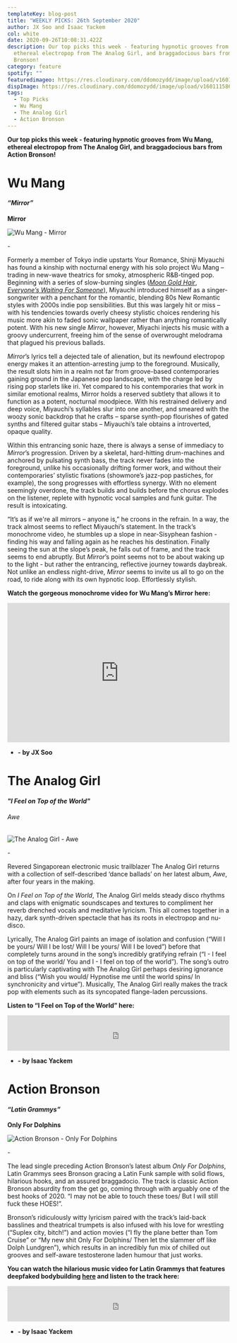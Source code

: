 ```yaml
---
templateKey: blog-post
title: "WEEKLY PICKS: 26th September 2020"
author: JX Soo and Isaac Yackem
col: white
date: 2020-09-26T10:08:31.422Z
description: Our top picks this week - featuring hypnotic grooves from Wu Mang,
  ethereal electropop from The Analog Girl, and braggadocious bars from Action
  Bronson!
category: feature
spotify: ""
featuredimageo: https://res.cloudinary.com/ddomozydd/image/upload/v1601115848/Bannerweek_z21qov.jpg
dispImage: https://res.cloudinary.com/ddomozydd/image/upload/v1601115863/WeeklyCard_tylv3b.jpg
tags:
  - Top Picks
  - Wu Mang
  - The Analog Girl
  - Action Bronson
---
```

**Our top picks this week - featuring hypnotic grooves from Wu Mang, ethereal electropop from The Analog Girl, and braggadocious bars from Action Bronson!**

# Wu Mang

#### ***“Mirror”***

**Mirror**

![Wu Mang - Mirror](https://res.cloudinary.com/ddomozydd/image/upload/v1601116142/WuMang800_bbohdx.jpg "Wu Mang - Mirror")

\-

Formerly a member of Tokyo indie upstarts Your Romance, Shinji Miyauchi has found a kinship with nocturnal energy with his solo project Wu Mang – trading in new-wave theatrics for smoky, atmospheric R&B-tinged pop. Beginning with a series of slow-burning singles (*[Moon Gold Hair](https://open.spotify.com/track/3RRkwePGeAWldZnytuRpyI?si=-I2sJcfYR1ursVpLnzwCsQ)*, *[Everyone’s Waiting For Someone](https://www.youtube.com/watch?v=VSE6YpGcoPU)*), Miyauchi introduced himself as a singer-songwriter with a penchant for the romantic, blending 80s New Romantic styles with 2000s indie pop sensibilities. But this was largely hit or miss – with his tendencies towards overly cheesy stylistic choices rendering his music more akin to faded sonic wallpaper rather than anything romantically potent. With his new single *Mirror*, however, Miyachi injects his music with a groovy undercurrent, freeing him of the sense of overwrought melodrama that plagued his previous ballads. 

*Mirror*’s lyrics tell a dejected tale of alienation, but its newfound electropop energy makes it an attention-arresting jump to the foreground. Musically, the result slots him in a realm not far from groove-based contemporaries gaining ground in the Japanese pop landscape, with the charge led by rising pop starlets like iri. Yet compared to his contemporaries that work in similar emotional realms, Mirror holds a reserved subtlety that allows it to function as a potent, nocturnal moodpiece. With his restrained delivery and deep voice, Miyauchi’s syllables slur into one another, and smeared with the woozy sonic backdrop that he crafts – sparse synth-pop flourishes of gated synths and filtered guitar stabs – Miyauchi’s tale obtains a introverted, opaque quality. 

Within this entrancing sonic haze, there is always a sense of immediacy to *Mirror*’s progression. Driven by a skeletal, hard-hitting drum-machines and anchored by pulsating synth bass, the track never fades into the foreground, unlike his occasionally drifting former work, and without their contemporaries’ stylistic fixations (showmore’s jazz-pop pastiches, for example), the song progresses with effortless synergy. With no element seemingly overdone, the track builds and builds before the chorus explodes on the listener, replete with hypnotic vocal samples and funk guitar. The result is intoxicating.

“It’s as if we're all mirrors – anyone is,” he croons in the refrain. In a way, the track almost seems to reflect Miyauchi’s statement. In the track’s monochrome video, he stumbles up a slope in near-Sisyphean fashion - finding his way and falling again as he reaches his destination. Finally seeing the sun at the slope’s peak, he falls out of frame, and the track seems to end abruptly. But *Mirror*’s point seems not to be about waking up to the light - but rather the entrancing, reflective journey towards daybreak. Not unlike an endless night-drive, *Mirror* seems to invite us all to go on the road, to ride along with its own hypnotic loop. Effortlessly stylish.

**Watch the gorgeous monochrome video for Wu Mang’s Mirror here:**

<iframe width="100%" height="315" src="https://www.youtube.com/embed/llP0pQIOWck" frameborder="0" allow="accelerometer; autoplay; clipboard-write; encrypted-media; gyroscope; picture-in-picture" allowfullscreen></iframe>

* **\- by JX Soo**

# The Analog Girl

#### ***"I Feel on Top of the World"***

###### Awe

![The Analog Girl - Awe](https://res.cloudinary.com/ddomozydd/image/upload/v1601116226/TheAnalogGirl800_v8p40e.jpg "The Analog Girl - Awe")

\-

Revered Singaporean electronic music trailblazer The Analog Girl returns with a collection of self-described ‘dance ballads’ on her latest album, *Awe*, after four years in the making.

On *I Feel on Top of the World*, The Analog Girl melds steady disco rhythms and claps with enigmatic soundscapes and textures to compliment her reverb drenched vocals and meditative lyricism. This all comes together in a hazy, dark synth-driven spectacle that has its roots in electropop and nu-disco.

Lyrically, The Analog Girl paints an image of isolation and confusion (“Will I be yours/ Will I be lost/ Will I be yours/ Will I be loved”) before that completely turns around in the song’s incredibly gratifying refrain (“I - I feel on top of the world/ You and I - I feel on top of the world”). The song’s outro is particularly captivating with The Analog Girl perhaps desiring ignorance and bliss (“Wish you would/ Hypnotise me until the world spins/ In synchronicity and virtue”). Musically, The Analog Girl really makes the track pop with elements such as its syncopated flange-laden percussions.

**Listen to “I Feel on Top of the World” here:**

<iframe src="https://open.spotify.com/embed/track/4bZy1wFmtiDeYJTaLexb2f" width="100%" height="80" frameborder="0" allowtransparency="true" allow="encrypted-media"></iframe>

* **\- by Isaac Yackem**

# Action Bronson

#### ***“Latin Grammys”***

**Only For Dolphins**

![Action Bronson - Only For Dolphins](https://res.cloudinary.com/ddomozydd/image/upload/v1601116507/ActionBronson800_vwwx4a.jpg "Action Bronson - Only For Dolphins")

\-

The lead single preceding Action Bronson’s latest album *Only For Dolphins*, Latin Grammys sees Bronson gracing a Latin Funk sample with solid flows, hilarious hooks, and an assured braggadocio. The track is classic Action Bronson absurdity from the get go, coming through with arguably one of the best hooks of 2020. “I may not be able to touch these toes/ But I will still fuck these HOES!”.

Bronson’s ridiculously witty lyricism paired with the track’s laid-back basslines and theatrical trumpets is also infused with his love for wrestling (“Suplex city, bitch!”) and action movies (“I fly the plane better than Tom Cruise” or “My new shit Only For Dolphins/ Then let the slammer off like Dolph Lundgren”), which results in an incredibly fun mix of chilled out grooves and self-aware testosterone laden humour that just works.

**You can watch the hilarious music video for Latin Grammys that features deepfaked bodybuilding [here](https://youtu.be/n6R0t_AVIXs) and listen to the track here:**

<iframe src="https://open.spotify.com/embed/track/6QrgxKiGjdJ5wOmZvGzWPu" width="100%" height="80" frameborder="0" allowtransparency="true" allow="encrypted-media"></iframe>

* **\- by Isaac Yackem**